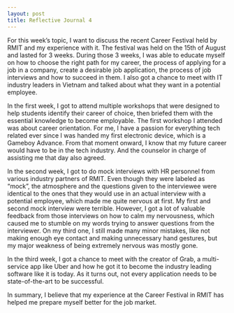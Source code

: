 ```yaml
---
layout: post
title: Reflective Journal 4
---
```

For this week’s topic, I want to discuss the recent Career Festival held by RMIT and my experience with it. The festival was held on the 15th of August and lasted for 3 weeks. During those 3 weeks, I was able to educate myself on how to choose the right path for my career, the process of applying for a job in a company, create a desirable job application, the process of job interviews and how to succeed in them. I also got a chance to meet with IT industry leaders in Vietnam and talked about what they want in a potential employee.

In the first week, I got to attend multiple workshops that were designed to help students identify their career of choice, then briefed them with the essential knowledge to become employable. The first workshop I attended was about career orientation. For me, I have a passion for everything tech related ever since I was handed my first electronic device, which is a Gameboy Advance. From that moment onward, I know that my future career would have to be in the tech industry. And the counselor in charge of assisting me that day also agreed.

In the second week, I got to do mock interviews with HR personnel from various industry partners of RMIT. Even though they were labeled as “mock”, the atmosphere and the questions given to the interviewee were identical to the ones that they would use in an actual interview with a potential employee, which made me quite nervous at first. My first and second mock interview were terrible. However, I got a lot of valuable feedback from those interviews on how to calm my nervousness, which caused me to stumble on my words trying to answer questions from the interviewer. On my third one, I still made many minor mistakes, like not making enough eye contact and making unnecessary hand gestures, but my major weakness of being extremely nervous was mostly gone.

In the third week, I got a chance to meet with the creator of Grab, a multi-service app like Uber and how he got it to become the industry leading software like it is today. As it turns out, not every application needs to be state-of-the-art to be successful.

In summary, I believe that my experience at the Career Festival in RMIT has helped me prepare myself better for the job market.
